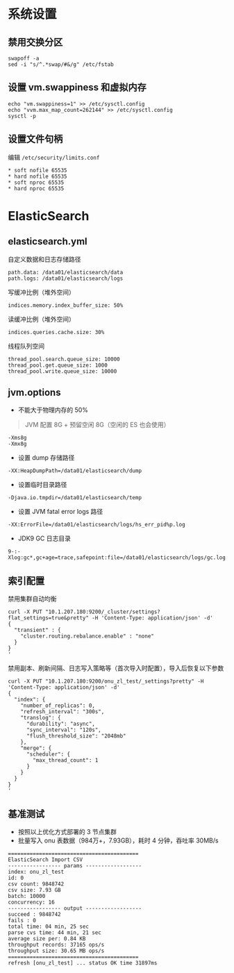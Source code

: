 # 系统设置

## 禁用交换分区

```shell
swapoff -a
sed -i "s/^.*swap/#&/g" /etc/fstab
```

## 设置 vm.swappiness 和虚拟内存

```shell
echo "vm.swappiness=1" >> /etc/sysctl.config
echo "vvm.max_map_count=262144" >> /etc/sysctl.config
sysctl -p
```

## 设置文件句柄

编辑 `/etc/security/limits.conf`

```shell
* soft nofile 65535
* hard nofile 65535
* soft nproc 65535
* hard nproc 65535
```

# ElasticSearch

## elasticsearch.yml

自定义数据和日志存储路径

```properties
path.data: /data01/elasticsearch/data
path.logs: /data01/elasticsearch/logs
```

写缓冲比例（堆外空间）

```properties
indices.memory.index_buffer_size: 50%
```

读缓冲比例（堆外空间）

```properties
indices.queries.cache.size: 30%
```

线程队列空间

```properties
thread_pool.search.queue_size: 10000
thread_pool.get.queue_size: 1000
thread_pool.write.queue_size: 10000
```

## jvm.options

* 不能大于物理内存的 50%

> JVM 配置 8G + 预留空闲 8G（空闲的 ES 也会使用）

```properties
-Xms8g
-Xmx8g
```

* 设置 dump 存储路径

```properties
-XX:HeapDumpPath=/data01/elasticsearch/dump
```

* 设置临时目录路径

```properties
-Djava.io.tmpdir=/data01/elasticsearch/temp
```

* 设置 JVM fatal error logs 路径

```properties
-XX:ErrorFile=/data01/elasticsearch/logs/hs_err_pid%p.log
```

* JDK9 GC 日志目录

```properties
9-:-Xlog:gc*,gc+age=trace,safepoint:file=/data01/elasticsearch/logs/gc.log:utctime,pid,tags:filecount=32,filesize=64m
```

## 索引配置

禁用集群自动均衡

```shell
curl -X PUT "10.1.207.180:9200/_cluster/settings?flat_settings=true&pretty" -H 'Content-Type: application/json' -d'
{
  "transient" : {
    "cluster.routing.rebalance.enable" : "none"
  }
}
'
```

禁用副本、刷新间隔、日志写入策略等（首次导入时配置），导入后恢复以下参数

```shell
curl -X PUT "10.1.207.180:9200/onu_zl_test/_settings?pretty" -H 'Content-Type: application/json' -d'
{
  "index": {
    "number_of_replicas": 0,
    "refresh_interval": "300s",
    "translog": {
      "durability": "async",
      "sync_interval": "120s",
      "flush_threshold_size": "2048mb"
    },
    "merge": {
      "scheduler": {
        "max_thread_count": 1
      }
    }
  }
}
'
```

## 基准测试

* 按照以上优化方式部署的 3 节点集群
* 批量写入 onu 表数据（984万+，7.93GB），耗时 4 分钟，吞吐率 30MB/s

```
==========================================
ElasticSearch Import CSV
----------------- params ------------------
index: onu_zl_test
id: 0
csv count: 9848742
csv size: 7.93 GB
batch: 10000
concurrency: 16
----------------- output ------------------
succeed : 9848742
fails : 0
total time: 04 min, 25 sec
parse cvs time: 44 min, 21 sec
average size per: 0.84 KB
throughput records: 37165 ops/s
throughput size: 30.65 MB ops/s
==========================================
refresh [onu_zl_test] ... status OK time 31897ms
```
